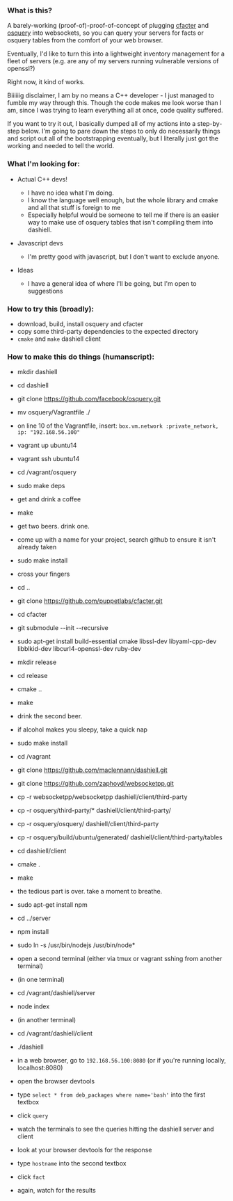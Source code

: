 ### What is this?

A barely-working (proof-of)-proof-of-concept of plugging [cfacter](http://github.com/puppetlabs/cfacter) 
and [osquery](http://osquery.io) into websockets, so you can query your servers for facts or osquery 
tables from the comfort of your web browser.

Eventually, I'd like to turn this into a lightweight inventory management for a fleet of servers (e.g. are any of my servers running vulnerable versions of openssl?)

Right now, it kind of works.

Biiiiiig disclaimer, I am by no means a C++ developer - I just managed to fumble my way through this. 
Though the code makes me look worse than I am, since I was trying to learn everything all at once, 
code quality suffered.

If you want to try it out, I basically dumped all of my actions into a step-by-step below. I'm going to 
pare down the steps to only do necessarily things and script out all of the bootstrapping eventually, 
but I literally just got the working and needed to tell the world.

### What I'm looking for:

* Actual C++ devs!
    * I have no idea what I'm doing.
    * I know the language well enough, but the whole library and cmake and all that stuff is foreign to me
    * Especially helpful would be someone to tell me if there is an easier way to make use of osquery tables 
that isn't compiling them into dashiell.

* Javascript devs
    * I'm pretty good with javascript, but I don't want to exclude anyone.

* Ideas
    * I have a general idea of where I'll be going, but I'm open to suggestions

### How to try this (broadly): 

* download, build, install osquery and cfacter
* copy some third-party dependencies to the expected directory
* `cmake` and `make` dashiell client

### How to make this do things (humanscript):

* mkdir dashiell
* cd dashiell
* git clone https://github.com/facebook/osquery.git
* mv osquery/Vagrantfile ./
* on line 10 of the Vagrantfile, insert: `box.vm.network :private_network, ip: "192.168.56.100"`
* vagrant up ubuntu14
* vagrant ssh ubuntu14
* cd /vagrant/osquery
* sudo make deps
* get and drink a coffee
* make
* get two beers. drink one.
* come up with a name for your project, search github to ensure it isn't already taken
* sudo make install
* cross your fingers
* cd ..
* git clone https://github.com/puppetlabs/cfacter.git
* cd cfacter
* git submodule --init --recursive
* sudo apt-get install build-essential cmake libssl-dev libyaml-cpp-dev libblkid-dev libcurl4-openssl-dev ruby-dev
* mkdir release
* cd release
* cmake ..
* make
* drink the second beer.
* if alcohol makes you sleepy, take a quick nap
* sudo make install
* cd /vagrant
* git clone https://github.com/maclennann/dashiell.git
* git clone https://github.com/zaphoyd/websocketpp.git
* cp -r websocketpp/websocketpp dashiell/client/third-party
* cp -r osquery/third-party/* dashiell/client/third-party/
* cp -r osquery/osquery/ dashiell/client/third-party
* cp -r osquery/build/ubuntu/generated/ dashiell/client/third-party/tables
* cd dashiell/client
* cmake .
* make
* the tedious part is over. take a moment to breathe.
* sudo apt-get install npm
* cd ../server
* npm install
* sudo ln -s /usr/bin/nodejs /usr/bin/node*

* open a second terminal (either via tmux or vagrant sshing from another terminal)

* (in one terminal)
* cd /vagrant/dashiell/server
* node index

* (in another terminal)
* cd /vagrant/dashiell/client
* ./dashiell

* in a web browser, go to `192.168.56.100:8080` (or if you're running locally, localhost:8080)

* open the browser devtools

* type `select * from deb_packages where name='bash'` into the first textbox
* click `query`
* watch the terminals to see the queries hitting the dashiell server and client
* look at your browser devtools for the response

* type `hostname` into the second textbox
* click `fact`
* again, watch for the results

